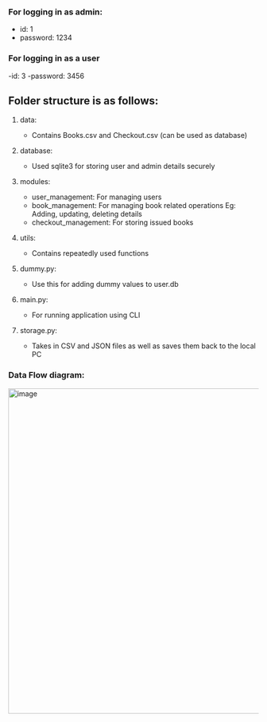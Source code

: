### For logging in as admin:
- id: 1
- password: 1234

### For logging in as a user
-id: 3
-password: 3456


## Folder structure is as follows:
1. data:
   - Contains Books.csv and Checkout.csv (can be used as database)
2. database:
   - Used sqlite3 for storing user and admin details securely

3. modules:
   - user_management: For managing users
   - book_management: For managing book related operations Eg: Adding, updating, deleting details
   - checkout_management: For storing issued books
  
4. utils:
   - Contains repeatedly used functions
     
5. dummy.py:
   - Use this for adding dummy values to user.db

6. main.py:
   - For running application using CLI
     
7. storage.py:
   - Takes in CSV and JSON files as well as saves them back to the local PC

### Data Flow diagram:

   <img width="653" alt="image" src="https://github.com/aarushiksk/CLI-based_Library-Management-System/Data Flow Diagram.jpeg">

